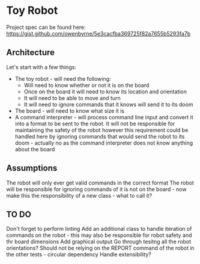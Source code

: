 Toy Robot
=========

Project spec can be found here: https://gist.github.com/owenbyrne/5e3cacfba369725f82a7655b5293fa7b

Architecture
------------

Let's start with a few things:
* The toy robot - will need the following:
	* Will need to know whether or not it is on the board
	* Once on the board it will need to know its location and orientation
	* It will need to be able to move and turn
	* It will need to ignore commands that it knows will send it to its doom
* The board - will need to know what size it is
* A command interpreter - will process command line input and convert it into a format to be sent to the robot. It will not be responsible for maintaining the safety of the robot however this requirement could be handled here by ignoring commands that would send the robot to its doom - actually no as the command interpreter does not know anything about the board

Assumptions
-----------

The robot will only ever get valid commands in the correct format
The robot will be responsible for ignoring commands of it is not on the board - now make this the responsibility of a new class - what to call it?





TO DO
-----
Don't forget to perform linting
Add an additional class to handle iteration of commands on the robot - this may also be responsible for robot safety and thr board dimensions
Add graphical output
Go through tesitng all the robot orientations?
Should not be relying on the REPORT command of the robot in the other tests - circular dependency
Handle extensibility?
